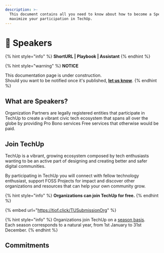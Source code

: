 ```yaml
---
description: >-
  This document contains all you need to know about how to become a Speaker and
  maximize your participation in TechUp.
---
```


# 🚧 Speakers

{% hint style="info" %}
**ShortURL | Playbook | Assistant**
{% endhint %}



{% hint style="warning" %}
**NOTICE**

This documentation page is under construction.\
Should you want to be notified once it's published, [**let us know**](https://tiof.click/TIOFTarianUpdatesService).
{% endhint %}



## What are Speakers?

Organization Partners are legally registered entities that participate in TechUp to create a vibrant civic tech ecosystem that spans all over the globe by providing Pro Bono services Free services that otherwise would be paid.

## Join TechUp

TechUp is a vibrant, growing ecosystem composed by tech enthusiasts wanting to be an active part of designing and creating better and safer digital communities.

By participating in TechUp you will connect with fellow technology enthusiast, support FOSS Projects for impact and discover other organizations and resources that can help your own community grow.

{% hint style="info" %}
**Organizations can join TechUp for free.**
{% endhint %}

{% embed url="https://tiof.click/TUSubmissionOrg" %}

{% hint style="info" %}
Organizations join TechUp on a [season basis](../../about/hidden/seasons/).\
Each season corresponds to a natural year, from 1st January to 31st December.
{% endhint %}

##

## Commitments







